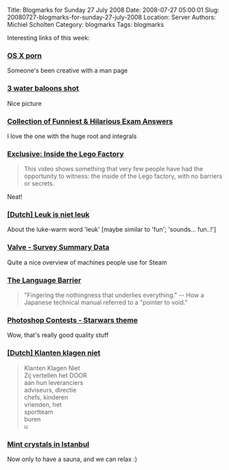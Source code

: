 Title: Blogmarks for Sunday 27 July 2008
Date: 2008-07-27 05:00:01
Slug: 20080727-blogmarks-for-sunday-27-july-2008
Location: Server
Authors: Michiel Scholten
Category: blogmarks
Tags: blogmarks

<p>Interesting links of this week:</p>
<h3><a href="http://blog.sesse.net/blog/tech/2008-07-25-02-32_os_x_porn.html">OS X porn</a></h3>
<p>Someone's been creative with a man page</p>
<h3><a href="http://www.flickr.com/photos/kalimistuk/2246404445/">3 water baloons shot</a></h3>
<p>Nice picture</p>
<h3><a href="http://www.masalatime.com/?p=419">Collection of Funniest &amp; Hilarious Exam Answers</a></h3>
<p>I love the one with the huge root and integrals</p>
<h3><a href="http://gizmodo.com/5022769/exclusive-inside-the-lego-factory">Exclusive: Inside the Lego Factory</a></h3>
<blockquote><p>This video shows something that very few people have had the opportunity to witness: the inside of the Lego factory, with no barriers or secrets.</p></blockquote>

<p>Neat!</p>
<h3><a href="http://nltaal.blog.nl/aantekeningen_over_taal/2006/02/17/leuk_is_niet_leuk">[Dutch] Leuk is niet leuk</a></h3>
<p>About the luke-warm word 'leuk' [maybe similar to 'fun'; 'sounds... fun..!']</p>
<h3><a href="http://www.steampowered.com/status/survey.html">Valve - Survey Summary Data</a></h3>
<p>Quite a nice overview of machines people use for Steam</p>
<h3><a href="http://www.rinkworks.com/said/language.shtml">The Language Barrier</a></h3>
<blockquote><p>"Fingering the nothingness that underlies everything." -- How a Japanese technical manual referred to a "pointer to void."</p></blockquote>
<h3><a href="http://www.worth1000.com/contest.asp?contest_id=20242">Photoshop Contests - Starwars theme</a></h3>
<p>Wow, that's really good quality stuff</p>
<h3><a href="http://yadayadayada.nl/archives/2008/07/000733-klanten_klagen_niet.html">[Dutch] Klanten klagen niet</a></h3>
<blockquote><p>Klanten Klagen Niet<br />
Zij vertellen het DOOR<br />
aan hun leveranciers<br />
adviseurs, directie<br />
chefs, kinderen<br />
vrienden, het<br />
sportteam<br />
buren<br />
u</p></blockquote>
<h3><a href="http://pvanhoof.be/blog/index.php/2008/07/14/mint-crystals-in-istanbul">Mint crystals in Istanbul</a></h3>
<p>Now only to have a sauna, and we can relax :)</p>
